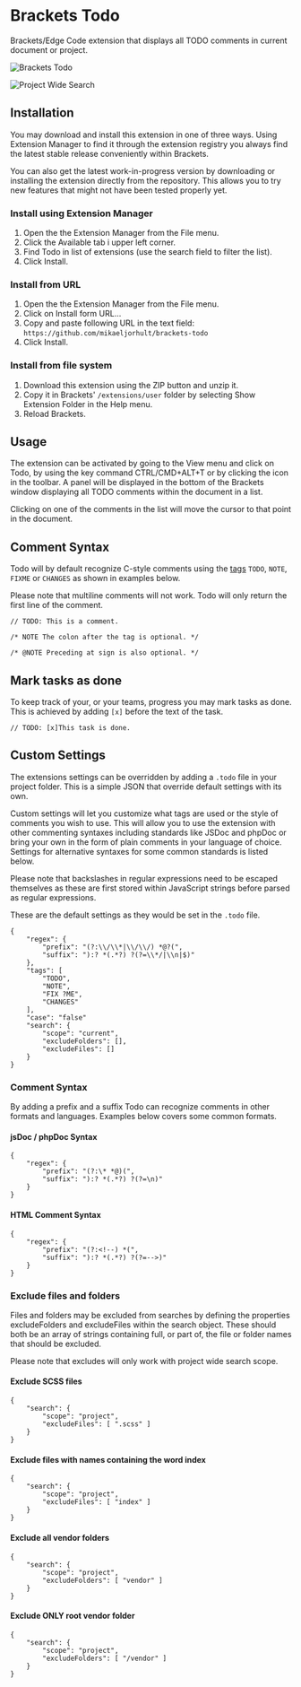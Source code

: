 # Brackets Todo

Brackets/Edge Code extension that displays all TODO comments in current document or project.

![Brackets Todo](https://raw.github.com/mikaeljorhult/brackets-todo/gh-pages/screenshot-current.png)

![Project Wide Search](https://raw.github.com/mikaeljorhult/brackets-todo/gh-pages/screenshot-project.png)

## Installation
You may download and install this extension in one of three ways. Using Extension Manager to find it through 
the extension registry you always find the latest stable release conveniently within Brackets.

You can also get the latest work-in-progress version by downloading or installing the extension directly 
from the repository. This allows you to try new features that might not have been tested properly yet.

### Install using Extension Manager

1. Open the the Extension Manager from the File menu.
2. Click the Available tab i upper left corner.
3. Find Todo in list of extensions (use the search field to filter the list).
4. Click Install.

### Install from URL

1. Open the the Extension Manager from the File menu.
2. Click on Install form URL...
3. Copy and paste following URL in the text field: `https://github.com/mikaeljorhult/brackets-todo`
4. Click Install.

### Install from file system

1. Download this extension using the ZIP button and unzip it.
2. Copy it in Brackets' `/extensions/user` folder by selecting Show Extension Folder in the Help menu. 
3. Reload Brackets.


## Usage

The extension can be activated by going to the View menu and click on Todo, by using the key command 
CTRL/CMD+ALT+T or by clicking the icon in the toolbar. A panel will be displayed in the bottom of the 
Brackets window displaying all TODO comments within the document in a list.

Clicking on one of the comments in the list will move the cursor to that point in the document.


## Comment Syntax

Todo will by default recognize C-style comments using the [tags](http://en.wikipedia.org/wiki/Comment_%28computer_programming%29#Tags)
`TODO`, `NOTE`, `FIXME` or `CHANGES` as shown in examples below.

Please note that multiline comments will not work. Todo will only return the first line of the comment.

`
// TODO: This is a comment.
`

`
/* NOTE The colon after the tag is optional. */
`

`
/* @NOTE Preceding at sign is also optional. */
`


## Mark tasks as done

To keep track of your, or your teams, progress you may mark tasks as done. This is achieved by adding `[x]` 
before the text of the task.

`
// TODO: [x]This task is done.
`


## Custom Settings
The extensions settings can be overridden by adding a `.todo` file in your project folder. This is a simple 
JSON that override default settings with its own.

Custom settings will let you customize what tags are used or the style of comments you wish to use. This will 
allow you to use the extension with other commenting syntaxes including standards like JSDoc and phpDoc or 
bring your own in the form of plain comments in your language of choice. Settings for alternative syntaxes for 
some common standards is listed below.

Please note that backslashes in regular expressions need to be escaped themselves as these are first stored 
within JavaScript strings before parsed as regular expressions.

These are the default settings as they would be set in the `.todo` file.

	{
		"regex": {
			"prefix": "(?:\\/\\*|\\/\\/) *@?(",
			"suffix": "):? *(.*?) ?(?=\\*/|\\n|$)"
		},
		"tags": [
			"TODO",
			"NOTE",
			"FIX ?ME",
			"CHANGES"
		],
		"case": "false"
		"search": {
			"scope": "current",
			"excludeFolders": [],
			"excludeFiles": []
		}
	}


### Comment Syntax
By adding a prefix and a suffix Todo can recognize comments in other formats and languages. Examples below 
covers some common formats.

#### jsDoc / phpDoc Syntax

	{
		"regex": {
			"prefix": "(?:\* *@)(",
			"suffix": "):? *(.*?) ?(?=\n)"
		}
	}

#### HTML Comment Syntax

	{
		"regex": {
			"prefix": "(?:<!--) *(",
			"suffix": "):? *(.*?) ?(?=-->)"
		}
	}


### Exclude files and folders

Files and folders may be excluded from searches by defining the properties excludeFolders and excludeFiles 
within the search object. These should both be an array of strings containing full, or part of, the file or 
folder names that should be excluded.

Please note that excludes will only work with project wide search scope.

#### Exclude SCSS files

	{
		"search": {
			"scope": "project",
			"excludeFiles": [ ".scss" ]
		}
	}

#### Exclude files with names containing the word index

	{
		"search": {
			"scope": "project",
			"excludeFiles": [ "index" ]
		}
	}

#### Exclude all vendor folders

	{
		"search": {
			"scope": "project",
			"excludeFolders": [ "vendor" ]
		}
	}

#### Exclude ONLY root vendor folder

	{
		"search": {
			"scope": "project",
			"excludeFolders": [ "/vendor" ]
		}
	}
